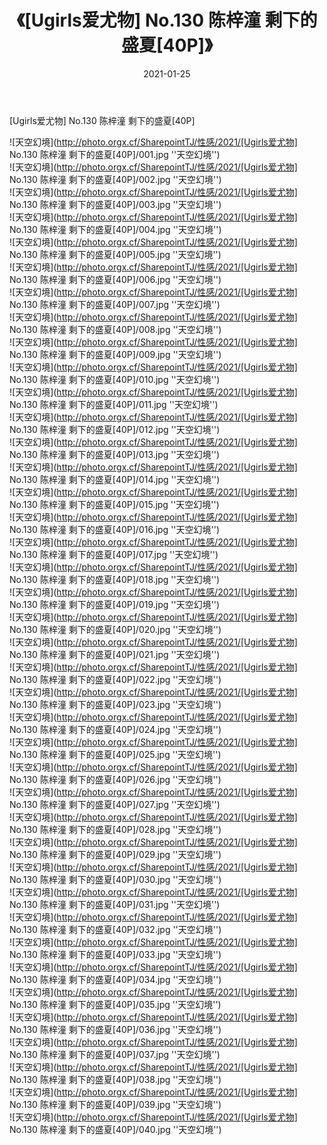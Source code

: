 ﻿---
layout: post
title:  《[Ugirls爱尤物] No.130 陈梓潼 剩下的盛夏[40P]》
date:   2021-01-25
img: http://photo.orgx.cf/SharepointTJ/性感/2021/[Ugirls爱尤物] No.130 陈梓潼 剩下的盛夏[40P]/000.jpg
categories: [美女, 性感, 泳衣]
---

[Ugirls爱尤物] No.130 陈梓潼 剩下的盛夏[40P]



![天空幻境](http://photo.orgx.cf/SharepointTJ/性感/2021/[Ugirls爱尤物] No.130 陈梓潼 剩下的盛夏[40P]/001.jpg ''天空幻境'') <br>
![天空幻境](http://photo.orgx.cf/SharepointTJ/性感/2021/[Ugirls爱尤物] No.130 陈梓潼 剩下的盛夏[40P]/002.jpg ''天空幻境'') <br>
![天空幻境](http://photo.orgx.cf/SharepointTJ/性感/2021/[Ugirls爱尤物] No.130 陈梓潼 剩下的盛夏[40P]/003.jpg ''天空幻境'') <br>
![天空幻境](http://photo.orgx.cf/SharepointTJ/性感/2021/[Ugirls爱尤物] No.130 陈梓潼 剩下的盛夏[40P]/004.jpg ''天空幻境'') <br>
![天空幻境](http://photo.orgx.cf/SharepointTJ/性感/2021/[Ugirls爱尤物] No.130 陈梓潼 剩下的盛夏[40P]/005.jpg ''天空幻境'') <br>
![天空幻境](http://photo.orgx.cf/SharepointTJ/性感/2021/[Ugirls爱尤物] No.130 陈梓潼 剩下的盛夏[40P]/006.jpg ''天空幻境'') <br>
![天空幻境](http://photo.orgx.cf/SharepointTJ/性感/2021/[Ugirls爱尤物] No.130 陈梓潼 剩下的盛夏[40P]/007.jpg ''天空幻境'') <br>
![天空幻境](http://photo.orgx.cf/SharepointTJ/性感/2021/[Ugirls爱尤物] No.130 陈梓潼 剩下的盛夏[40P]/008.jpg ''天空幻境'') <br>
![天空幻境](http://photo.orgx.cf/SharepointTJ/性感/2021/[Ugirls爱尤物] No.130 陈梓潼 剩下的盛夏[40P]/009.jpg ''天空幻境'') <br>
![天空幻境](http://photo.orgx.cf/SharepointTJ/性感/2021/[Ugirls爱尤物] No.130 陈梓潼 剩下的盛夏[40P]/010.jpg ''天空幻境'') <br>
![天空幻境](http://photo.orgx.cf/SharepointTJ/性感/2021/[Ugirls爱尤物] No.130 陈梓潼 剩下的盛夏[40P]/011.jpg ''天空幻境'') <br>
![天空幻境](http://photo.orgx.cf/SharepointTJ/性感/2021/[Ugirls爱尤物] No.130 陈梓潼 剩下的盛夏[40P]/012.jpg ''天空幻境'') <br>
![天空幻境](http://photo.orgx.cf/SharepointTJ/性感/2021/[Ugirls爱尤物] No.130 陈梓潼 剩下的盛夏[40P]/013.jpg ''天空幻境'') <br>
![天空幻境](http://photo.orgx.cf/SharepointTJ/性感/2021/[Ugirls爱尤物] No.130 陈梓潼 剩下的盛夏[40P]/014.jpg ''天空幻境'') <br>
![天空幻境](http://photo.orgx.cf/SharepointTJ/性感/2021/[Ugirls爱尤物] No.130 陈梓潼 剩下的盛夏[40P]/015.jpg ''天空幻境'') <br>
![天空幻境](http://photo.orgx.cf/SharepointTJ/性感/2021/[Ugirls爱尤物] No.130 陈梓潼 剩下的盛夏[40P]/016.jpg ''天空幻境'') <br>
![天空幻境](http://photo.orgx.cf/SharepointTJ/性感/2021/[Ugirls爱尤物] No.130 陈梓潼 剩下的盛夏[40P]/017.jpg ''天空幻境'') <br>
![天空幻境](http://photo.orgx.cf/SharepointTJ/性感/2021/[Ugirls爱尤物] No.130 陈梓潼 剩下的盛夏[40P]/018.jpg ''天空幻境'') <br>
![天空幻境](http://photo.orgx.cf/SharepointTJ/性感/2021/[Ugirls爱尤物] No.130 陈梓潼 剩下的盛夏[40P]/019.jpg ''天空幻境'') <br>
![天空幻境](http://photo.orgx.cf/SharepointTJ/性感/2021/[Ugirls爱尤物] No.130 陈梓潼 剩下的盛夏[40P]/020.jpg ''天空幻境'') <br>
![天空幻境](http://photo.orgx.cf/SharepointTJ/性感/2021/[Ugirls爱尤物] No.130 陈梓潼 剩下的盛夏[40P]/021.jpg ''天空幻境'') <br>
![天空幻境](http://photo.orgx.cf/SharepointTJ/性感/2021/[Ugirls爱尤物] No.130 陈梓潼 剩下的盛夏[40P]/022.jpg ''天空幻境'') <br>
![天空幻境](http://photo.orgx.cf/SharepointTJ/性感/2021/[Ugirls爱尤物] No.130 陈梓潼 剩下的盛夏[40P]/023.jpg ''天空幻境'') <br>
![天空幻境](http://photo.orgx.cf/SharepointTJ/性感/2021/[Ugirls爱尤物] No.130 陈梓潼 剩下的盛夏[40P]/024.jpg ''天空幻境'') <br>
![天空幻境](http://photo.orgx.cf/SharepointTJ/性感/2021/[Ugirls爱尤物] No.130 陈梓潼 剩下的盛夏[40P]/025.jpg ''天空幻境'') <br>
![天空幻境](http://photo.orgx.cf/SharepointTJ/性感/2021/[Ugirls爱尤物] No.130 陈梓潼 剩下的盛夏[40P]/026.jpg ''天空幻境'') <br>
![天空幻境](http://photo.orgx.cf/SharepointTJ/性感/2021/[Ugirls爱尤物] No.130 陈梓潼 剩下的盛夏[40P]/027.jpg ''天空幻境'') <br>
![天空幻境](http://photo.orgx.cf/SharepointTJ/性感/2021/[Ugirls爱尤物] No.130 陈梓潼 剩下的盛夏[40P]/028.jpg ''天空幻境'') <br>
![天空幻境](http://photo.orgx.cf/SharepointTJ/性感/2021/[Ugirls爱尤物] No.130 陈梓潼 剩下的盛夏[40P]/029.jpg ''天空幻境'') <br>
![天空幻境](http://photo.orgx.cf/SharepointTJ/性感/2021/[Ugirls爱尤物] No.130 陈梓潼 剩下的盛夏[40P]/030.jpg ''天空幻境'') <br>
![天空幻境](http://photo.orgx.cf/SharepointTJ/性感/2021/[Ugirls爱尤物] No.130 陈梓潼 剩下的盛夏[40P]/031.jpg ''天空幻境'') <br>
![天空幻境](http://photo.orgx.cf/SharepointTJ/性感/2021/[Ugirls爱尤物] No.130 陈梓潼 剩下的盛夏[40P]/032.jpg ''天空幻境'') <br>
![天空幻境](http://photo.orgx.cf/SharepointTJ/性感/2021/[Ugirls爱尤物] No.130 陈梓潼 剩下的盛夏[40P]/033.jpg ''天空幻境'') <br>
![天空幻境](http://photo.orgx.cf/SharepointTJ/性感/2021/[Ugirls爱尤物] No.130 陈梓潼 剩下的盛夏[40P]/034.jpg ''天空幻境'') <br>
![天空幻境](http://photo.orgx.cf/SharepointTJ/性感/2021/[Ugirls爱尤物] No.130 陈梓潼 剩下的盛夏[40P]/035.jpg ''天空幻境'') <br>
![天空幻境](http://photo.orgx.cf/SharepointTJ/性感/2021/[Ugirls爱尤物] No.130 陈梓潼 剩下的盛夏[40P]/036.jpg ''天空幻境'') <br>
![天空幻境](http://photo.orgx.cf/SharepointTJ/性感/2021/[Ugirls爱尤物] No.130 陈梓潼 剩下的盛夏[40P]/037.jpg ''天空幻境'') <br>
![天空幻境](http://photo.orgx.cf/SharepointTJ/性感/2021/[Ugirls爱尤物] No.130 陈梓潼 剩下的盛夏[40P]/038.jpg ''天空幻境'') <br>
![天空幻境](http://photo.orgx.cf/SharepointTJ/性感/2021/[Ugirls爱尤物] No.130 陈梓潼 剩下的盛夏[40P]/039.jpg ''天空幻境'') <br>
![天空幻境](http://photo.orgx.cf/SharepointTJ/性感/2021/[Ugirls爱尤物] No.130 陈梓潼 剩下的盛夏[40P]/040.jpg ''天空幻境'') <br>